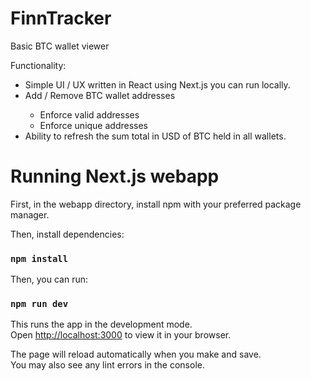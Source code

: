 # FinnTracker
Basic BTC wallet viewer

Functionality: 

<ul>
  <li>Simple UI / UX written in React using Next.js you can run locally.</li>
  <li> Add / Remove BTC wallet addresses</li>
    <ul>
      <li>Enforce valid addresses</li>
      <li>Enforce unique addresses</li>
    </ul>
  </li>
  <li>Ability to refresh the sum total in USD of BTC held in all wallets.</li>
</ul>


# Running Next.js webapp

First, in the webapp directory, install npm with your preferred package manager.

Then, install dependencies:

### `npm install`

Then, you can run:

### `npm run dev`

This runs the app in the development mode.\
Open [http://localhost:3000](http://localhost:3000) to view it in your browser.

The page will reload automatically when you make and save.\
You may also see any lint errors in the console.
